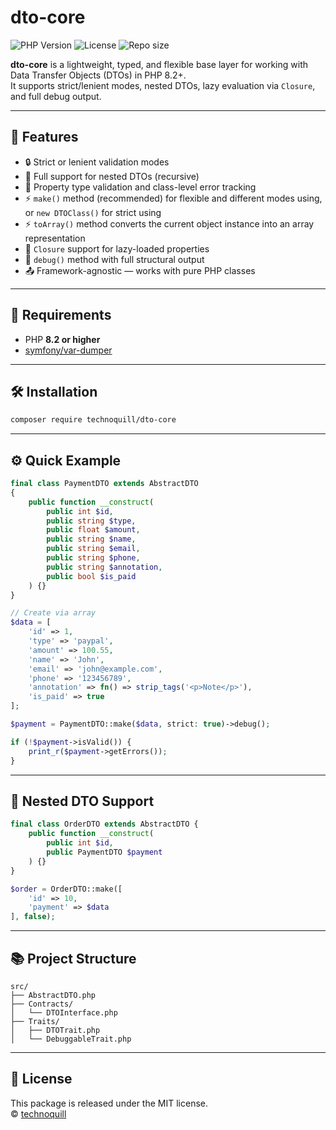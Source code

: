 # dto-core

![PHP Version](https://img.shields.io/badge/PHP-8.2%2B-blue?style=flat-square&logo=php)
![License](https://img.shields.io/badge/license-MIT-green?style=flat-square)
![Repo size](https://img.shields.io/github/repo-size/technoquill/dto-core?style=flat-square)

**dto-core** is a lightweight, typed, and flexible base layer for working with Data Transfer Objects (DTOs) in PHP 8.2+.  
It supports strict/lenient modes, nested DTOs, lazy evaluation via `Closure`, and full debug output.

---

## 🚀 Features

- 🔒 Strict or lenient validation modes
- 🧱 Full support for nested DTOs (recursive)
- 🧪 Property type validation and class-level error tracking
- ⚡ `make()` method (recommended) for flexible and different modes using, or `new DTOClass()` for strict using
- ⚡ `toArray()` method converts the current object instance into an array representation
- 🧩 `Closure` support for lazy-loaded properties
- 🔧 `debug()` method with full structural output
- 📤 Framework-agnostic — works with pure PHP classes

---

## 🧬 Requirements

- PHP **8.2 or higher**
- [symfony/var-dumper](https://packagist.org/packages/symfony/var-dumper)

---

## 🛠 Installation

```bash
composer require technoquill/dto-core
```

---

## ⚙️ Quick Example

```php
final class PaymentDTO extends AbstractDTO
{
    public function __construct(
        public int $id,
        public string $type,
        public float $amount,
        public string $name,
        public string $email,
        public string $phone,
        public string $annotation,
        public bool $is_paid
    ) {}
}

// Create via array
$data = [
    'id' => 1,
    'type' => 'paypal',
    'amount' => 100.55,
    'name' => 'John',
    'email' => 'john@example.com',
    'phone' => '123456789',
    'annotation' => fn() => strip_tags('<p>Note</p>'),
    'is_paid' => true
];

$payment = PaymentDTO::make($data, strict: true)->debug();

if (!$payment->isValid()) {
    print_r($payment->getErrors());
}
```

---

## 🧩 Nested DTO Support

```php
final class OrderDTO extends AbstractDTO {
    public function __construct(
        public int $id,
        public PaymentDTO $payment
    ) {}
}

$order = OrderDTO::make([
    'id' => 10,
    'payment' => $data
], false);
```

---

## 📚 Project Structure

```
src/
├── AbstractDTO.php
├── Contracts/
│   └── DTOInterface.php
├── Traits/
│   ├── DTOTrait.php
│   └── DebuggableTrait.php
```

---

## 🔖 License

This package is released under the MIT license.  
© [technoquill](https://github.com/technoquill)

